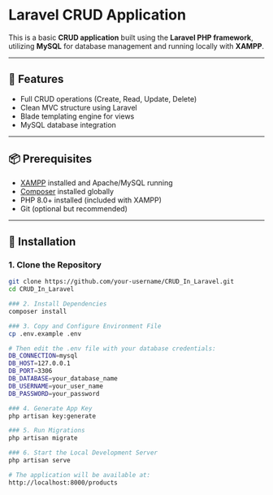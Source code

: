 # Laravel CRUD Application

This is a basic **CRUD application** built using the **Laravel PHP framework**, utilizing **MySQL** for database management and running locally with **XAMPP**.

---

## 🔧 Features

- Full CRUD operations (Create, Read, Update, Delete)
- Clean MVC structure using Laravel
- Blade templating engine for views
- MySQL database integration

---

## 📦 Prerequisites

- [XAMPP](https://www.apachefriends.org/index.html) installed and Apache/MySQL running
- [Composer](https://getcomposer.org/) installed globally
- PHP 8.0+ installed (included with XAMPP)
- Git (optional but recommended)

---

## 🚀 Installation

### 1. Clone the Repository

```bash
git clone https://github.com/your-username/CRUD_In_Laravel.git
cd CRUD_In_Laravel

### 2. Install Dependencies
composer install

### 3. Copy and Configure Environment File
cp .env.example .env

# Then edit the .env file with your database credentials:
DB_CONNECTION=mysql
DB_HOST=127.0.0.1
DB_PORT=3306
DB_DATABASE=your_database_name
DB_USERNAME=your_user_name
DB_PASSWORD=your_password

### 4. Generate App Key
php artisan key:generate

### 5. Run Migrations
php artisan migrate

### 6. Start the Local Development Server
php artisan serve

# The application will be available at:
http://localhost:8000/products
